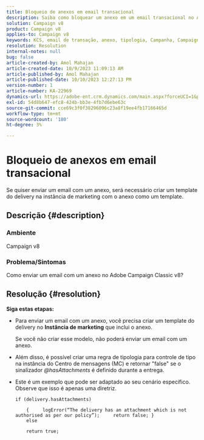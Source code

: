 ```yaml
---
title: Bloqueio de anexos em email transacional
description: Saiba como bloquear um anexo em um email transacional no Adobe Campaign Classic v8. Crie um template do delivery na instância de marketing.
solution: Campaign v8
product: Campaign v8
applies-to: Campaign v8
keywords: KCS, email de transação, anexo, tipologia, Campanha, Campaign Classic v8
resolution: Resolution
internal-notes: null
bug: false
article-created-by: Amol Mahajan
article-created-date: 10/9/2023 11:09:13 AM
article-published-by: Amol Mahajan
article-published-date: 10/10/2023 12:27:13 PM
version-number: 1
article-number: KA-22969
dynamics-url: https://adobe-ent.crm.dynamics.com/main.aspx?forceUCI=1&pagetype=entityrecord&etn=knowledgearticle&id=e0cb2043-9466-ee11-9ae7-6045bd0061cb
exl-id: 54d8b647-efc8-424b-bb3e-4fb7d6ebe63c
source-git-commit: cce69c3f0f38296096c23a8f19ee4fb17166465d
workflow-type: tm+mt
source-wordcount: '180'
ht-degree: 3%

---
```


# Bloqueio de anexos em email transacional


Se quiser enviar um email com um anexo, será necessário criar um template do delivery na instância de marketing com o anexo como um template.

## Descrição {#description}


### <b>Ambiente</b>

Campaign v8



### <b>Problema/Sintomas</b>

Como enviar um email com um anexo no Adobe Campaign Classic v8?


## Resolução {#resolution}

<b>Siga estas etapas:</b>
- Para enviar um email com um anexo, você precisa criar um template do delivery no <b>Instância de marketing</b> que inclui o anexo.

  Se você não criar esse modelo, não poderá enviar um email com um anexo.



- Além disso, é possível criar uma regra de tipologia para controle de tipo na instância do Centro de mensagens (MC) e retornar &quot;false&quot; se o sinalizador *@hasAttachments* é definido durante a entrega.
- Este é um exemplo que pode ser adaptado ao seu cenário específico. Observe que isso é apenas uma diretriz.




  ```
  if (delivery.hasAttachments)
  
      {     logError(“The delivery has an attachment which is not authorised as per our policy”);     return false; }
      else
  
      return true;
  ```
